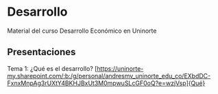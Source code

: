 # Desarrollo
Material del curso Desarrollo Económico en Uninorte

## Presentaciones

Tema 1: ¿Qué es el desarrollo? [https://uninorte-my.sharepoint.com/:b:/g/personal/andresmv_uninorte_edu_co/EXbdDC-FxnxMnpAg3rUXtY4BKHJBxUt3M0mpwuSLcGF0oQ?e=wzjVsp]{Qué}
